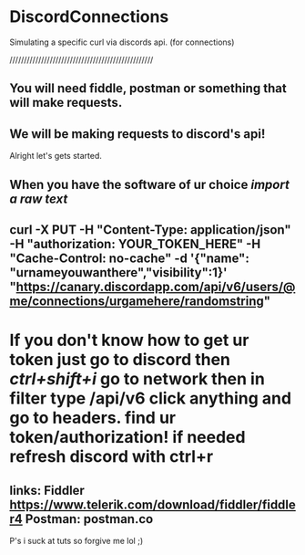 # DiscordConnections
Simulating a specific curl via discords api. (for connections)

//////////////////////////////////////////////////

You will need fiddle, postman or something that will make requests.
-------------------------------------------------------------------
We will be making requests to discord's api! 
-------------------------------------------------------------------
Alright let's gets started. 

When you have the software of ur choice ***import a raw text***
-------------------------------------------------------------------
curl -X PUT -H "Content-Type: application/json" -H "authorization: YOUR_TOKEN_HERE" -H "Cache-Control: no-cache" -d '{"name": "urnameyouwanthere","visibility":1}' "https://canary.discordapp.com/api/v6/users/@me/connections/urgamehere/randomstring"
------------------------------------------------------------------------------------------------------------------------------
If you don't know how to get ur token just go to discord then ***ctrl+shift+i*** go to network then in filter type /api/v6
click anything and go to headers. find ur token/authorization! if needed refresh discord with ctrl+r
===============================================================================================================================
links:
Fiddler https://www.telerik.com/download/fiddler/fiddler4
Postman: postman.co
-----------------------------------------------------------------
P's i suck at tuts so forgive me lol ;)

